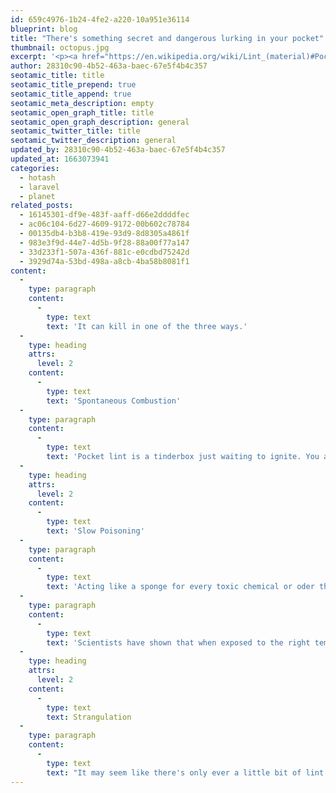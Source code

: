 ```yaml
---
id: 659c4976-1b24-4fe2-a220-10a951e36114
blueprint: blog
title: "There's something secret and dangerous lurking in your pocket"
thumbnail: octopus.jpg
excerpt: '<p><a href="https://en.wikipedia.org/wiki/Lint_(material)#Pocket_lint">Pocket lint</a> (also known as gnurr) is one of the world&#039;s most unknown, underestimated, and ultimately lethal predators.</p>'
author: 28310c90-4b52-463a-baec-67e5f4b4c357
seotamic_title: title
seotamic_title_prepend: true
seotamic_title_append: true
seotamic_meta_description: empty
seotamic_open_graph_title: title
seotamic_open_graph_description: general
seotamic_twitter_title: title
seotamic_twitter_description: general
updated_by: 28310c90-4b52-463a-baec-67e5f4b4c357
updated_at: 1663073941
categories:
  - hotash
  - laravel
  - planet
related_posts:
  - 16145301-df9e-483f-aaff-d66e2ddddfec
  - ac06c104-6d27-4609-9172-00b602c78784
  - 00135db4-b3b8-419e-93d9-8d8305a4861f
  - 983e3f9d-44e7-4d5b-9f28-88a00f77a147
  - 33d233f1-507a-436f-881c-e0cdbd75242d
  - 3929d74a-53bd-498a-a8cb-4ba58b8081f1
content:
  -
    type: paragraph
    content:
      -
        type: text
        text: 'It can kill in one of the three ways.'
  -
    type: heading
    attrs:
      level: 2
    content:
      -
        type: text
        text: 'Spontaneous Combustion'
  -
    type: paragraph
    content:
      -
        type: text
        text: 'Pocket lint is a tinderbox just waiting to ignite. You are constantly one text away from sparking a flash fire that will consume your entire being in less than 2.1 seconds.'
  -
    type: heading
    attrs:
      level: 2
    content:
      -
        type: text
        text: 'Slow Poisoning'
  -
    type: paragraph
    content:
      -
        type: text
        text: 'Acting like a sponge for every toxic chemical or oder that wafts past your jeans, your pocket lint is slowing growing more powerful each day.'
  -
    type: paragraph
    content:
      -
        type: text
        text: 'Scientists have shown that when exposed to the right temperature/humidity and an adequate buildup of encapsulated toxins, pocket lint can execute mortal chemical warfare on its host in order to take over its body and control it like a hand puppet.'
  -
    type: heading
    attrs:
      level: 2
    content:
      -
        type: text
        text: Strangulation
  -
    type: paragraph
    content:
      -
        type: text
        text: "It may seem like there's only ever a little bit of lint in the bottom of your pocket, but that's because it's what it wants you to think. Whenever you reach into your pocket, lint shifts and sneaks away through microscopic openings in your pant lining, spreading itself wide. When lint has built a critical mass, it strikes. And when it strikes, there are no survivors."
---
```


